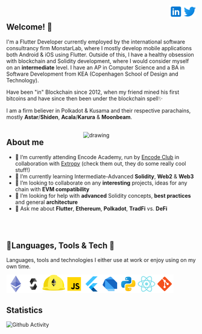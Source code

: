 <a href="https://twitter.com/oliverhduedam" rel="nofollow"> <img align="right"
            src="./twitter_logo.svg"
            alt="Twitter" height="36px" style="max-width: 100%;"> </a>
    <a href="https://www.linkedin.com/in/oliver-h-duedam/" rel="nofollow"> <img align="right"
            src="./linkedin_logo.svg"
            alt="LinkedIn" height="36px" style="max-width: 100%;"> </a>
<br>

## Welcome! 🚀

I'm a Flutter Developer currently employed by the international software consultrancy firm MonstarLab, where I mostly develop mobile applications both Android & iOS using Flutter.
Outside of this, I have a healthy obsession with blockchain and Solidity development, where I would consider myself on an **intermediate** level.
I have an AP in Computer Science and a BA in Software Development from KEA (Copenhagen School of Design and Technology).

Have been "in" Blockchain since 2012, when my friend mined his first bitcoins and have since then been under the blockchain spell✨

I am a firm believer in Polkadot & Kusama and their respective parachains, mostly **Astar**/**Shiden**, **Acala**/**Karura** & **Moonbeam**.
</br>
</br>

<img align="right" src="https://thumbs.gfycat.com/EqualPowerfulKoodoo-size_restricted.gif" alt="drawing" width="300"/>

## About me
- 🔭 I’m currently attending Encode Academy, run by [Encode Club](https://www.encode.club/) in collaboration with [Extropy](https://extropy.io/) (check them out, they do some really cool stuff!)
- 🌱 I’m currently learning Intermediate-Advanced **Solidity**, **Web2** & **Web3**
- 👯 I’m looking to collaborate on any **interesting** projects, ideas for any chain with **EVM compatibility**
- 🤔 I’m looking for help with **advanced** Solidity concepts, **best practices** and general **architecture**
- 💬 Ask me about **Flutter**, **Ethereum**, **Polkadot**, **TradFi** vs. **DeFi**

</br>
<br>

## 🔨Languages, Tools & Tech 👷
Languages, tools and technologies I either use at work or enjoy using on my own time.
<p>
    <a href="https://ethereum.org" rel="nofollow"> <img align="left"
            src="./ethereum_logo.png"
            alt="Ethereum" height="48px" style="max-width: 100%;"> </a>
    <a href="https://soliditylang.org" rel="nofollow"> <img align="left"
            src="./solidity_logo.svg"
            alt="Solidity" height="48px" style="max-width: 100%;"> </a>
    <a href="https://hardhat.org/" rel="nofollow"><img align="left" alt="Hardhat" height="42px"
            src="./hardhat_logo.svg"
            style="max-width: 100%;"></a>
    <a href="https://www.javascript.com/" rel="nofollow"> <img align="left" alt="Javascript" height="48px"
            src="./javascript_logo.png"
            style="max-width: 100%;"> </a>
    <a href="https://flutter.dev/" rel="nofollow"><img align="left" alt="Flutter" height="48px"
            src="./flutter_logo.png"
            style="max-width: 100%;"></a>
    <a href="https://dart.dev/" rel="nofollow"><img align="left" alt="Dart" height="48px"
            src="./dart_logo.png"
            style="max-width: 100%;"></a>
    <a href="https://www.python.org/" rel="nofollow"> <img align="left"
            src="./python_logo.png"
            alt="Python" height="48px" style="max-width: 100%;"> </a>
    <a href="https://reactjs.org/" rel="nofollow"> <img align="left" alt="React" height="48px"
            src="./react_logo.png"
            style="max-width: 100%;"></a>
    <a href="https://git-scm.com/" rel="nofollow"> <img
            src="./git_logo.png"
            align="left" alt="Git" height="48px" style="max-width: 100%;"> </a>
</p>

<br>
<br>
<br>

## Statistics
![Github Activity](https://github-readme-stats.vercel.app/api?username=redrocket94&show_icons=true&theme=synthwave)


